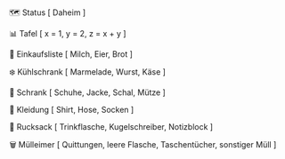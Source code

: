 🗺️ Status [
    Daheim
]

📊 Tafel [
    x = 1,
    y = 2,
    z = x + y
]

📝 Einkaufsliste [
    Milch,
    Eier,
    Brot
]

❄️ Kühlschrank [
    Marmelade,
    Wurst,
    Käse
]

🧳 Schrank [
    Schuhe,
    Jacke,
    Schal,
    Mütze
]

👚 Kleidung [
    Shirt,
    Hose,
    Socken
]

🎒 Rucksack [
    Trinkflasche,
    Kugelschreiber,
    Notizblock
]

🗑️ Mülleimer [
    Quittungen,
    leere Flasche,
    Taschentücher,
    sonstiger Müll
]
